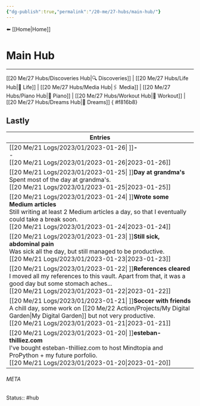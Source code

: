 ```yaml
---
{"dg-publish":true,"permalink":"/20-me/27-hubs/main-hub/"}
---
```


⬅️ [[Home\|Home]]

# Main Hub
---
[[20 Me/27 Hubs/Discoveries Hub\|🔍 Discoveries]] | [[20 Me/27 Hubs/Life Hub\|💖 Life]] | [[20 Me/27 Hubs/Media Hub\|🖇️ Media]] | [[20 Me/27 Hubs/Piano Hub\|🎹 Piano]] | [[20 Me/27 Hubs/Workout Hub\|🏃 Workout]] | [[20 Me/27 Hubs/Dreams Hub\|💭 Dreams]]
{ #f816b8}


## Lastly
| Entries                                                                                                                                                                                                                                       |
| --------------------------------------------------------------------------------------------------------------------------------------------------------------------------------------------------------------------------------------------- |
| [[20 Me/21 Logs/2023/01/2023-01-26\| ]]<strong>\-</strong><br>\-<br>[[20 Me/21 Logs/2023/01/2023-01-26\|2023-01-26]]                                                                                                                    |
| [[20 Me/21 Logs/2023/01/2023-01-25\| ]]<strong>Day at grandma's</strong><br>Spent most of the day at grandma's.<br>[[20 Me/21 Logs/2023/01/2023-01-25\|2023-01-25]]                                                                     |
| [[20 Me/21 Logs/2023/01/2023-01-24\| ]]<strong>Wrote some Medium articles</strong><br>Still writing at least 2 Medium articles a day, so that I eventually could take a break soon.<br>[[20 Me/21 Logs/2023/01/2023-01-24\|2023-01-24]] |
| [[20 Me/21 Logs/2023/01/2023-01-23\| ]]<strong>Still sick, abdominal pain</strong><br>Was sick all the day, but still managed to be productive.<br>[[20 Me/21 Logs/2023/01/2023-01-23\|2023-01-23]]                                     |
| [[20 Me/21 Logs/2023/01/2023-01-22\| ]]<strong>References cleared</strong><br>I moved all my references to this vault. Apart from that, it was a good day but some stomach aches...<br>[[20 Me/21 Logs/2023/01/2023-01-22\|2023-01-22]] |
| [[20 Me/21 Logs/2023/01/2023-01-21\| ]]<strong>Soccer with friends</strong><br>A chill day, some work on [[20 Me/22 Action/Projects/My Digital Garden\|My Digital Garden]] but not very productive.<br>[[20 Me/21 Logs/2023/01/2023-01-21\|2023-01-21]]                             |
| [[20 Me/21 Logs/2023/01/2023-01-20\| ]]<strong>esteban-thilliez.com</strong><br>I've bought esteban-thilliez.com to host Mindtopia and ProPython + my future porfolio.<br>[[20 Me/21 Logs/2023/01/2023-01-20\|2023-01-20]]              |





###### META
Status:: #hub
